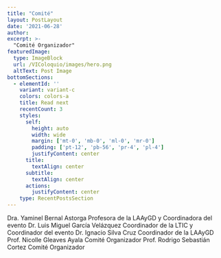 ```yaml
---
title: "Comité"
layout: PostLayout
date: '2021-06-28'
author: 
excerpt: >-
  "Comité Organizador"
featuredImage:
  type: ImageBlock
  url: /VIColoquio/images/hero.png
  altText: Post Image
bottomSections:
  - elementId: ''
    variant: variant-c
    colors: colors-a
    title: Read next
    recentCount: 3
    styles:
      self:
        height: auto
        width: wide
        margin: ['mt-0', 'mb-0', 'ml-0', 'mr-0']
        padding: ['pt-12', 'pb-56', 'pr-4', 'pl-4']
        justifyContent: center
      title:
        textAlign: center
      subtitle:
        textAlign: center
      actions:
        justifyContent: center
    type: RecentPostsSection
---
```


Dra. Yaminel Bernal Astorga
Profesora de la LAAyGD y Coordinadora del evento
Dr. Luis Miguel García Velázquez
Coordinador de la LTIC y Coordinador del evento
Dr. Ignacio Silva Cruz
Coordinador de la LAAyGD
Prof. Nicolle Gleaves Ayala
Comité Organizador
Prof. Rodrigo Sebastián Cortez
Comité Organizador